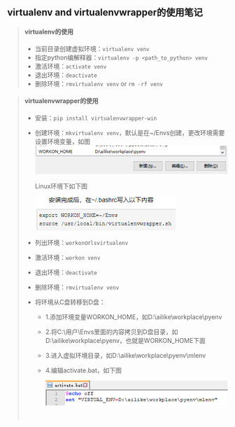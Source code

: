 ## virtualenv and virtualenvwrapper的使用笔记



> #### virtualenv的使用
>
> - 当前目录创建虚拟环境：`virtualenv venv`
> - 指定python编解释器：`virtualenv -p <path_to_python> venv`
> - 激活环境：`activate venv`
> - 退出环境：`deactivate`
> - 删除环境：`rmvirtualenv venv` or `rm -rf venv`

> #### virtualenvwrapper的使用
>
> - 安装：`pip install virtualenvwrapper-win`
>
> - 创建环境：`mkvirtualenv venv`，默认是在~/Envs创建，更改环境需要设置环境变量，如图![WORKON_HOME](./virtualenvwrapper_change_workon_dir.png)
>
>   Linux环境下如下图
>
>   ![WORKON_HOME LINUX](./virtualenvwrapper_change_workon_dir_linux.png)
>
> - 列出环境：`workon`or`lsvirtualenv`
>
> - 激活环境：`workon venv`
>
> - 退出环境：`deactivate`
>
> - 删除环境：`rmvirtualenv venv`
>
> - 将环境从C盘转移到D盘：
>
>   - 1.添加环境变量WORKON_HOME，如D:\ailike\workplace\pyenv
>
>   - 2.将C:\用户\Envs里面的内容拷贝到D盘目录，如D:\ailike\workplace\pyenv，也就是WORKON_HOME下面
>
>   - 3.进入虚拟环境目录，如D:\ailike\workplace\pyenv\mlenv
>
>   - 4.编辑activate.bat，如下图
>
>     ![move env](./virtualenvwrapper_move_env_dir.png)
>
>     ​

